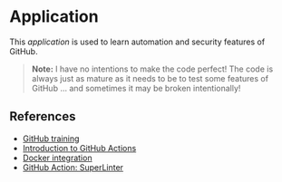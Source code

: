 # Application

This *application* is used to learn automation and security features of GitHub.

> **Note:** I have no intentions to make the code perfect! The code is always just as mature as it needs to be to test some features of GitHub ... and sometimes it may be broken intentionally!


## References

- [GitHub training](https://lab.github.com/githubtraining/)
- [Introduction to GitHub Actions](https://docs.github.com/en/actions/learn-github-actions/introduction-to-github-actions)
- [Docker integration](https://docs.docker.com/ci-cd/github-actions/)
- [GitHub Action: SuperLinter](https://github.com/github/super-linter)
